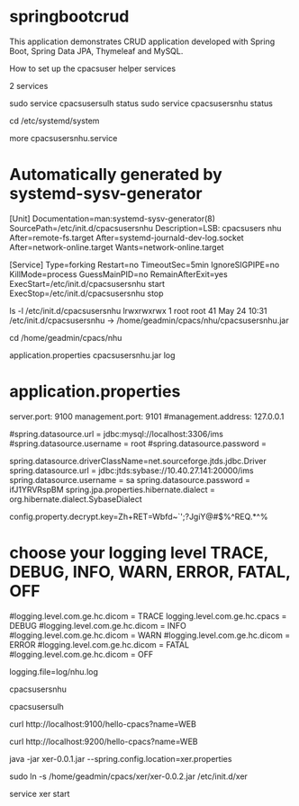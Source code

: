# springbootcrud
This application demonstrates CRUD application developed with Spring Boot, Spring Data JPA, Thymeleaf and MySQL.



How to set up the cpacsuser helper services



2 services
 

 sudo service cpacsusersulh status
 sudo service cpacsusersnhu status
 
 
cd /etc/systemd/system
 
more cpacsusersnhu.service
 

# Automatically generated by systemd-sysv-generator

[Unit]
Documentation=man:systemd-sysv-generator(8)
SourcePath=/etc/init.d/cpacsusersnhu
Description=LSB: cpacsusers nhu
After=remote-fs.target
After=systemd-journald-dev-log.socket
After=network-online.target
Wants=network-online.target

[Service]
Type=forking
Restart=no
TimeoutSec=5min
IgnoreSIGPIPE=no
KillMode=process
GuessMainPID=no
RemainAfterExit=yes
ExecStart=/etc/init.d/cpacsusersnhu start
ExecStop=/etc/init.d/cpacsusersnhu stop


  
ls -l /etc/init.d/cpacsusersnhu
lrwxrwxrwx 1 root root 41 May 24 10:31 /etc/init.d/cpacsusersnhu -> /home/geadmin/cpacs/nhu/cpacsusersnhu.jar


cd /home/geadmin/cpacs/nhu


application.properties  cpacsusersnhu.jar  log

# application.properties
 
 server.port: 9100
 management.port: 9101
 #management.address: 127.0.0.1
 
 #spring.datasource.url = jdbc:mysql://localhost:3306/ims
 #spring.datasource.username = root
 #spring.datasource.password =
 
 spring.datasource.driverClassName=net.sourceforge.jtds.jdbc.Driver
 spring.datasource.url = jdbc:jtds:sybase://10.40.27.141:20000/ims
 spring.datasource.username = sa
 spring.datasource.password = ifJ1YRVRspBM
 spring.jpa.properties.hibernate.dialect = org.hibernate.dialect.SybaseDialect
 
 
 config.property.decrypt.key=Zh+RET=Wbfd~`';?JgiY@#$%^REQ.*^%
 
 # choose your logging level TRACE, DEBUG, INFO, WARN, ERROR, FATAL, OFF
 #logging.level.com.ge.hc.dicom = TRACE
 logging.level.com.ge.hc.cpacs = DEBUG
 #logging.level.com.ge.hc.dicom = INFO
 #logging.level.com.ge.hc.dicom = WARN
 #logging.level.com.ge.hc.dicom = ERROR
 #logging.level.com.ge.hc.dicom = FATAL
 #logging.level.com.ge.hc.dicom = OFF
 
 logging.file=log/nhu.log

 
 
 cpacsusersnhu         
 
 cpacsusersulh

curl http://localhost:9100/hello-cpacs?name=WEB

curl http://localhost:9200/hello-cpacs?name=WEB


 java -jar xer-0.0.1.jar --spring.config.location=xer.properties
 
 
 
  sudo ln -s /home/geadmin/cpacs/xer/xer-0.0.2.jar /etc/init.d/xer
  
  service xer start
 
